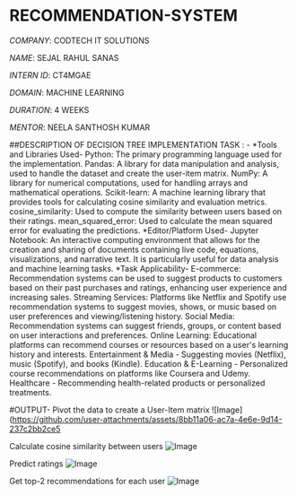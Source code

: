 # RECOMMENDATION-SYSTEM

*COMPANY*: CODTECH IT SOLUTIONS

*NAME*: SEJAL RAHUL SANAS

*INTERN ID*: CT4MGAE

*DOMAIN*: MACHINE LEARNING

*DURATION*: 4 WEEKS

*MENTOR*: NEELA SANTHOSH KUMAR

##DESCRIPTION OF DECISION TREE IMPLEMENTATION TASK : - 
*Tools and Libraries Used-
Python: The primary programming language used for the implementation.
Pandas: A library for data manipulation and analysis, used to handle the dataset and create the user-item matrix.
NumPy: A library for numerical computations, used for handling arrays and mathematical operations.
Scikit-learn: A machine learning library that provides tools for calculating cosine similarity and evaluation metrics.
cosine_similarity: Used to compute the similarity between users based on their ratings.
mean_squared_error: Used to calculate the mean squared error for evaluating the predictions.
*Editor/Platform Used-
Jupyter Notebook: An interactive computing environment that allows for the creation and sharing of documents containing live code, equations, visualizations, and narrative text. It is particularly useful for data analysis and machine learning tasks.
*Task Applicability-
E-commerce: Recommendation systems can be used to suggest products to customers based on their past purchases and ratings, enhancing user experience and increasing sales.
Streaming Services: Platforms like Netflix and Spotify use recommendation systems to suggest movies, shows, or music based on user preferences and viewing/listening history.
Social Media: Recommendation systems can suggest friends, groups, or content based on user interactions and preferences.
Online Learning: Educational platforms can recommend courses or resources based on a user's learning history and interests.
Entertainment & Media - Suggesting movies (Netflix), music (Spotify), and books (Kindle).
Education & E-Learning - Personalized course recommendations on platforms like Coursera and Udemy.
Healthcare - Recommending health-related products or personalized treatments.

#OUTPUT-
Pivot the data to create a User-Item matrix
![Image](https://github.com/user-attachments/assets/8bb11a06-ac7a-4e6e-9d14-237c2bb2ce5

Calculate cosine similarity between users
![Image](https://github.com/user-attachments/assets/783262dc-d3cc-4835-9446-5a3d76e0a4c0)

 Predict ratings
![Image](https://github.com/user-attachments/assets/ff4d5e1b-0864-4b5d-91fc-974947e0e8d3)

Get top-2 recommendations for each user
![Image](https://github.com/user-attachments/assets/b0ac0ee5-3724-456e-b15d-2aea8645eb4d)
